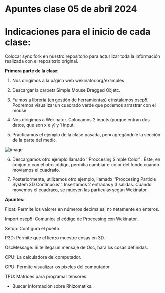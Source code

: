 # **Apuntes clase 05 de abril 2024**

# **Indicaciones para el inicio de cada clase:**

Colocar sync fork en nuestro repositorio para actualizar toda la información realizada con el repositorio original. 

**Primera parte de la clase:**
1. Nos dirigimos a la página web wekinator.org/examples

2. Descargar la carpeta Simple Mouse Dragged Objetc.
   
3. Fuimos a librería (en gestión de herramientas) e instalamos oscp5. Podremos visualizar un cuadrado verde que podemos arrastrar con el mouse.

4. Nos dirigimos a Wekinator. Colocamos 2 inputs (porque entran dos datos, que son x e y) y 1 input.

5. Practicamos el ejemplo de la clase pasada, pero agregándole la sección de la parte del medio.

![image](https://github.com/ValentinaOchoa09/audiv027-2024-1/assets/127344361/49b32a48-7639-49da-b191-2dd6c9dc7148)

6. Descargamos otro ejemplo llamado ''Proccesing Simple Color''. Éste, en conjunto con el otro código, permitía cambiar el color del fondo cuando movíamos el cuadrado.

7. Posteriormente, utilizamos otro ejemplo, llamado ''Proccesing Particle System 3D Continuous''. Insertamos 2 entradas y 3 salidas. Cuando movemos el cuadrado, se mueven las partículas según Wekinator. 

**Apuntes:**

Float: Permite los valores en números decimales, no netamente en enteros.

Import oscp5: Comunica el código de Proccesing con Wekinator. 

Setup: Configura el puerto. 

P3D: Permite que el lienzo muestre cosas en 3D. 

OscMessage: Si te llega un mensaje de Osc, hará las cosas definidas. 

CPU: La calculadora del computador.

GPU: Permite visualizar los pixeles del computador. 

TPU: Matrices para programar tensores. 

* Buscar información sobre Rhizomatiks. 

